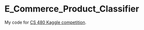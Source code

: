 # E_Commerce_Product_Classifier

My code for [CS 480 Kaggle competition](https://www.kaggle.com/c/uw-cs480-fall20).
